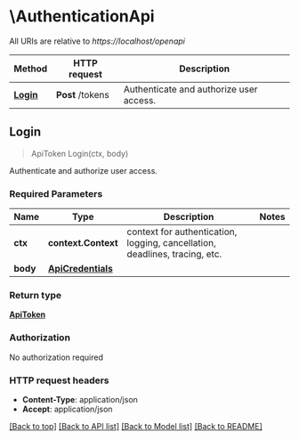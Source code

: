 # \AuthenticationApi

All URIs are relative to *https://localhost/openapi*

Method | HTTP request | Description
------------- | ------------- | -------------
[**Login**](AuthenticationApi.md#Login) | **Post** /tokens | Authenticate and authorize user access.



## Login

> ApiToken Login(ctx, body)

Authenticate and authorize user access.

### Required Parameters


Name | Type | Description  | Notes
------------- | ------------- | ------------- | -------------
**ctx** | **context.Context** | context for authentication, logging, cancellation, deadlines, tracing, etc.
**body** | [**ApiCredentials**](ApiCredentials.md)|  | 

### Return type

[**ApiToken**](api.Token.md)

### Authorization

No authorization required

### HTTP request headers

- **Content-Type**: application/json
- **Accept**: application/json

[[Back to top]](#) [[Back to API list]](../README.md#documentation-for-api-endpoints)
[[Back to Model list]](../README.md#documentation-for-models)
[[Back to README]](../README.md)

